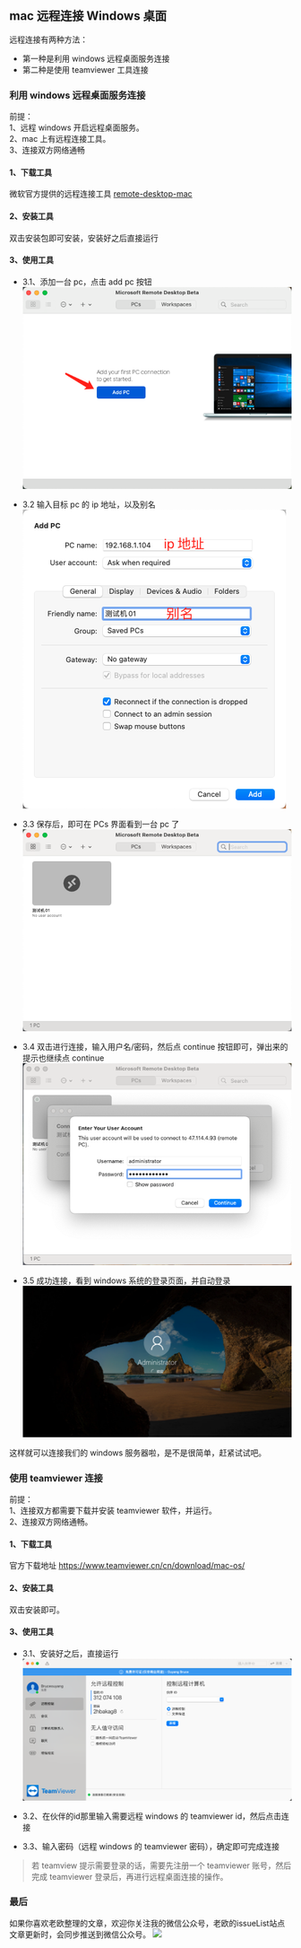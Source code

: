 ## mac 远程连接 Windows 桌面 <!--{docsify-ignore}-->

远程连接有两种方法：
* 第一种是利用 windows 远程桌面服务连接  
* 第二种是使用 teamviewer 工具连接

### 利用 windows 远程桌面服务连接

前提：  
1、远程 windows 开启远程桌面服务。  
2、mac 上有远程连接工具。  
3、连接双方网络通畅

#### 1、下载工具
微软官方提供的远程连接工具 [remote-desktop-mac](https://docs.microsoft.com/en-us/windows-server/remote/remote-desktop-services/clients/remote-desktop-mac)

#### 2、安装工具
双击安装包即可安装，安装好之后直接运行

#### 3、使用工具
* 3.1、添加一台 pc，点击 add pc 按钮  
![](img/remote-desktop-01.png)

* 3.2 输入目标 pc 的 ip 地址，以及别名  
![](img/remote-desktop-02.png)

* 3.3 保存后，即可在 PCs 界面看到一台 pc 了  
![](img/remote-desktop-03.png)

* 3.4 双击进行连接，输入用户名/密码，然后点 continue 按钮即可，弹出来的提示也继续点 continue  
![](img/remote-desktop-04.png)

* 3.5 成功连接，看到 windows 系统的登录页面，并自动登录  
![](img/remote-desktop-05.png)  

这样就可以连接我们的 windows 服务器啦，是不是很简单，赶紧试试吧。

### 使用 teamviewer 连接

前提：  
1、连接双方都需要下载并安装 teamviewer 软件，并运行。  
2、连接双方网络通畅。

#### 1、下载工具
官方下载地址 https://www.teamviewer.cn/cn/download/mac-os/

#### 2、安装工具
双击安装即可。

#### 3、使用工具
* 3.1、安装好之后，直接运行  
![](img/remote-desktop-06.png)  

* 3.2、在伙伴的id那里输入需要远程 windows 的 teamviewer id，然后点击连接

* 3.3、输入密码（远程 windows 的 teamviewer 密码），确定即可完成连接

> 若 teamview 提示需要登录的话，需要先注册一个 teamviewer 账号，然后完成 teamviewer 登录后，再进行远程桌面连接的操作。

### 最后 <!--{docsify-ignore}-->
如果你喜欢老欧整理的文章，欢迎你关注我的微信公众号，老欧的issueList站点文章更新时，会同步推送到微信公众号。
![](https://bruce.bugmakers.club/assets/wechat-subscribe-qr.jpg)